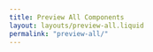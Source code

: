 ```yaml
---
title: Preview All Components
layout: layouts/preview-all.liquid
permalink: "preview-all/"
---
```


